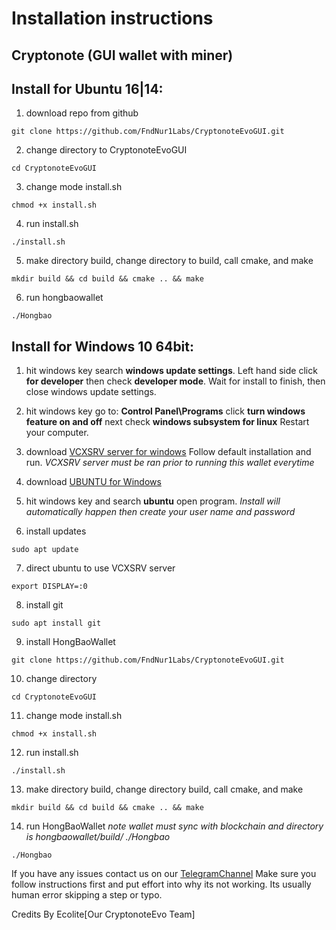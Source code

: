 # Installation instructions
## Cryptonote (GUI wallet with miner)

## Install for Ubuntu 16|14:
1. download repo from github
```
git clone https://github.com/FndNur1Labs/CryptonoteEvoGUI.git
```
2. change directory to CryptonoteEvoGUI
```
cd CryptonoteEvoGUI
```
3. change mode install.sh
```
chmod +x install.sh
```
4. run install.sh
```
./install.sh
```
5. make directory build, change directory to build, call cmake, and make
```
mkdir build && cd build && cmake .. && make
```
6. run hongbaowallet
```
./Hongbao
```



## Install for Windows 10 64bit:
1. hit windows key search **windows update settings**. Left hand side click **for developer** then check **developer mode**. 
Wait for install to finish, then close windows update settings.

2. hit windows key go to: **Control Panel\Programs** click **turn windows feature on and off** next check **windows subsystem for linux** 
Restart your computer.

3. download [VCXSRV server for windows](https://sourceforge.net/projects/vcxsrv/files/latest/download) Follow default installation and run. *VCXSRV server must be ran prior to running this wallet everytime*

4. download [UBUNTU for Windows](https://www.microsoft.com/store/productId/9NBLGGH4MSV6)

5. hit windows key and search **ubuntu** open program. *Install will automatically happen then create your user name and password*

6. install updates
```
sudo apt update
```
7. direct ubuntu to use VCXSRV server 
```
export DISPLAY=:0
```
8. install git 
```
sudo apt install git
```
9. install HongBaoWallet
```
git clone https://github.com/FndNur1Labs/CryptonoteEvoGUI.git
```
10. change directory 
```
cd CryptonoteEvoGUI
```
11. change mode install.sh
```
chmod +x install.sh
```
12. run install.sh
```
./install.sh
```
13. make directory build, change directory build, call cmake, and make
```
mkdir build && cd build && cmake .. && make
```
14. run HongBaoWallet *note wallet must sync with blockchain and directory is hongbaowallet/build/ ./Hongbao*
```
./Hongbao
```

If you have any issues contact us on our [TelegramChannel](https://t.me/hongbaoblockchain_support)
Make sure you follow instructions first and put effort into why its not working. 
Its usually human error skipping a step or typo.


Credits By Ecolite[Our CryptonoteEvo Team]




